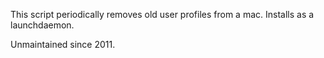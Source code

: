 This script periodically removes old user profiles from a mac. Installs as a launchdaemon.

Unmaintained since 2011.